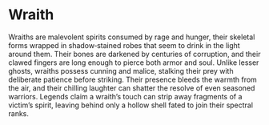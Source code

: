 # Wraith

Wraiths are malevolent spirits consumed by rage and hunger, their skeletal forms wrapped in shadow‑stained robes that seem to drink in the light around them. Their bones are darkened by centuries of corruption, and their clawed fingers are long enough to pierce both armor and soul. Unlike lesser ghosts, wraiths possess cunning and malice, stalking their prey with deliberate patience before striking. Their presence bleeds the warmth from the air, and their chilling laughter can shatter the resolve of even seasoned warriors. Legends claim a wraith’s touch can strip away fragments of a victim’s spirit, leaving behind only a hollow shell fated to join their spectral ranks.


